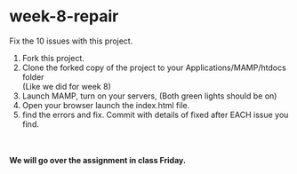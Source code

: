 week-8-repair
=============

Fix the 10 issues with this project.


1) Fork this project. <br/>
2) Clone the forked copy of the project to your Applications/MAMP/htdocs folder<br/>
(Like we did for week 8)
3) Launch MAMP, turn on your servers, (Both green lights should be on)<br/>
4) Open your browser launch the index.html file.<br/>
5) find the errors and fix. Commit with details of fixed after EACH issue you find.<br/>
<br/>
<br/>
<strong>We will go over the assignment in class Friday.</strong>